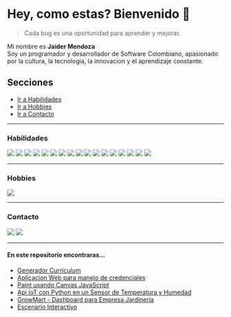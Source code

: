 # Hey, como estas? Bienvenido 👋
> Cada bug es una oportunidad para aprender y mejorar.

Mi nombre es **Jaider Mendoza**
<br>Soy un programador y desarrollador de Software Colombiano, apasionado por la cultura, la tecnologia, la innovacion y el aprendizaje constante.

## Secciones
- [Ir a Habilidades](#habilidades)
- [Ir a Hobbies](#hobbies)
- [Ir a Contacto](#contacto) 

***
### <a id="habilidades"></a>Habilidades
![](https://img.icons8.com/?size=45&id=13441&format=png)
![](https://img.icons8.com/?size=45&id=13679&format=png)
![](https://img.icons8.com/?size=45&id=hsPbhkOH4FMe&format=png)
![](https://img.icons8.com/?size=45&id=108784&format=png)
![](https://img.icons8.com/?size=45&id=13460&format=png)
![](https://img.icons8.com/?size=45&id=40670&format=png)
![](https://img.icons8.com/?size=45&id=117561&format=png)
![](https://img.icons8.com/?size=45&id=20906&format=png)
![](https://img.icons8.com/?size=40&id=38561&format=png)
![](https://img.icons8.com/?size=45&id=UFXRpPFebwa2&format=png)
![](https://img.icons8.com/?size=45&id=22813&format=png)
![](https://img.icons8.com/?size=45&id=17842&format=png)
![](https://img.icons8.com/?size=45&id=l9a5tcSnBwcf&format=png)
![](https://img.icons8.com/?size=45&id=nUFOCFvI5eIk&format=png)
![](https://img.icons8.com/?size=45&id=62452&format=png)
![](https://img.icons8.com/?size=45&id=WHRLQdbEXQ16&format=png)
![](https://img.icons8.com/?size=45&id=VLKafOkk3sBX&format=png)

***
### <a id="hobbies"></a> Hobbies
![](https://www.codewars.com/users/Dabrox02/badges/large)

***
### <a id="contacto"></a> Contacto
[![](https://img.icons8.com/?size=35&id=13930&format=png)](https://www.linkedin.com/in/jaider-mendoza-566aa31a8/)
[![](https://img.icons8.com/?size=34&id=37246&format=png)](mailto:jaidermendoza02d@gmail.com)

***
#### En este repositorio encontraras...
* [Generador Curriculum](https://github.com/Dabrox02/filtro-generador-cv)
* [Aplicacion Web para manejo de credenciales](https://github.com/Dabrox02/api-graphql-angular-firebase)
* [Paint usando Canvas JavaScript](https://github.com/Dabrox02/canvas-javascript-objects)
* [Api IoT con Python en un Sensor de Temperatura y Humedad](https://github.com/Dabrox02/mqtt-server-python)
* [GrowMart - Dashboard para Empresa Jardineria](https://github.com/Dabrox02/GrowMart)
* [Escenario Interactivo](https://github.com/Dabrox02/proyecto-escenario-php-sena)
